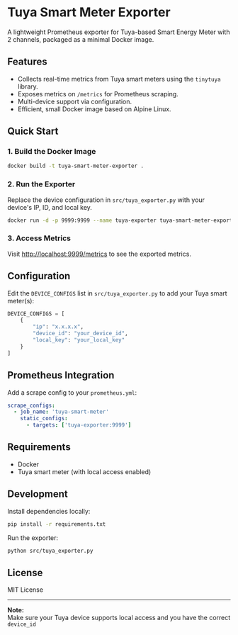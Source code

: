# Tuya Smart Meter Exporter

A lightweight Prometheus exporter for Tuya-based Smart Energy Meter with 2 channels, packaged as a minimal Docker image.

## Features

- Collects real-time metrics from Tuya smart meters using the `tinytuya` library.
- Exposes metrics on `/metrics` for Prometheus scraping.
- Multi-device support via configuration.
- Efficient, small Docker image based on Alpine Linux.

## Quick Start

### 1. Build the Docker Image

```bash
docker build -t tuya-smart-meter-exporter .
```

### 2. Run the Exporter

Replace the device configuration in `src/tuya_exporter.py` with your device's IP, ID, and local key.

```bash
docker run -d -p 9999:9999 --name tuya-exporter tuya-smart-meter-exporter
```

### 3. Access Metrics

Visit [http://localhost:9999/metrics](http://localhost:9999/metrics) to see the exported metrics.

## Configuration

Edit the `DEVICE_CONFIGS` list in `src/tuya_exporter.py` to add your Tuya smart meter(s):

```python
DEVICE_CONFIGS = [
    {
        "ip": "x.x.x.x",
        "device_id": "your_device_id",
        "local_key": "your_local_key"
    }
]
```

## Prometheus Integration

Add a scrape config to your `prometheus.yml`:

```yaml
scrape_configs:
  - job_name: 'tuya-smart-meter'
    static_configs:
      - targets: ['tuya-exporter:9999']
```

## Requirements

- Docker
- Tuya smart meter (with local access enabled)

## Development

Install dependencies locally:

```bash
pip install -r requirements.txt
```

Run the exporter:

```bash
python src/tuya_exporter.py
```

## License

MIT License

---

**Note:**  
Make sure your Tuya device supports local access and you have the correct `device_id`